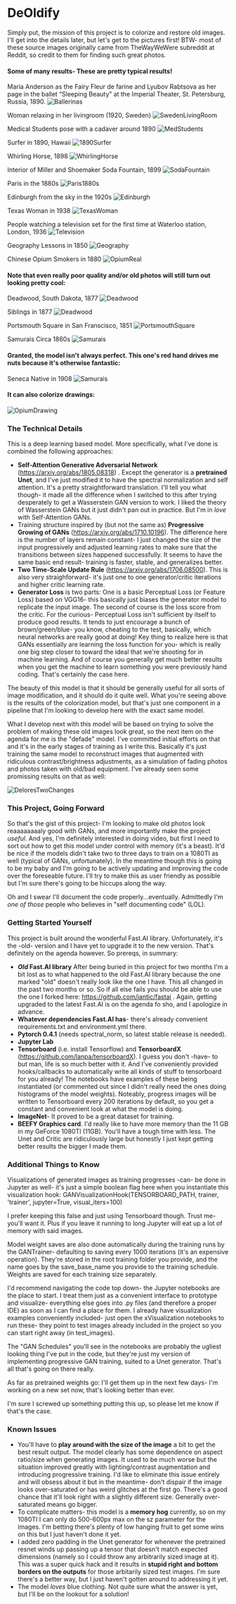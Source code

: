 # DeOldify

Simply put, the mission of this project is to colorize and restore old images.  I'll get into the details later, but let's get to the pictures first!  BTW- most of these source images originally came from TheWayWeWere subreddit at Reddit, so credit to them for finding such great photos.

#### Some of many results- These are pretty typical results!

Maria Anderson as the Fairy Fleur de farine and Lyubov Rabtsova as her page in the ballet “Sleeping Beauty” at the Imperial Theater, St. Petersburg, Russia, 1890.
![Ballerinas](result_images/Ballerinas.jpg)

Woman relaxing in her livingroom (1920, Sweden)
![SwedenLivingRoom](result_images/SweedishLivingRoom1920.jpg)

Medical Students pose with a cadaver around 1890
![MedStudents](result_images/MedStudentsCards.jpg)

Surfer in 1890, Hawaii
![1890Surfer](result_images/1890Surfer.jpg)

Whirling Horse, 1898
![WhirlingHorse](result_images/WhirlingHorse.jpg)

Interior of Miller and Shoemaker Soda Fountain, 1899
![SodaFountain](result_images/SodaShop.jpg)

Paris in the 1880s
![Paris1880s](result_images/Paris1880s.jpg)

Edinburgh from the sky in the 1920s
![Edinburgh](result_images/FlyingOverEdinburgh.jpg)

Texas Woman in 1938
![TexasWoman](result_images/TexasWoman.jpg)

People watching a television set for the first time at Waterloo station, London, 1936
![Television](result_images/FirstTV1930s.jpg)

Geography Lessons in 1850
![Geography](result_images/GeographyLessons.jpg)

Chinese Opium Smokers in 1880
![OpiumReal](result_images/ChineseOpium1880s.jpg)


#### Note that even really poor quality and/or old photos will still turn out looking pretty cool:

Deadwood, South Dakota, 1877
![Deadwood](result_images/OldWest.jpg)

Siblings in 1877
![Deadwood](result_images/Olds1875.jpg)

Portsmouth Square in San Franscisco, 1851
![PortsmouthSquare](result_images/SanFran1850sRetry.jpg)

Samurais Circa 1860s
![Samurais](result_images/Samurais.jpg)

#### Granted, the model isn't always perfect.  This one's red hand drives me nuts because it's otherwise fantastic:

Seneca Native in 1908
![Samurais](result_images/SenecaNative1908.jpg)

#### It can also colorize drawings:

![OpiumDrawing](result_images/OpiumSmokersDrawing.jpg)



### The Technical Details

This is a deep learning based model.  More specifically, what I've done is combined the following approaches:
* **Self-Attention Generative Adversarial Network** (https://arxiv.org/abs/1805.08318) .  Except the generator is a **pretrained Unet**, and I've just modified it to have the spectral normalization and self attention.  It's a pretty straightforward translation. I'll tell you what though- it made all the difference when I switched to this after trying desperately to get a Wasserstein GAN version to work.  I liked the theory of Wasserstein GANs but it just didn't pan out in practice.  But I'm in *love* with Self-Attention GANs.
* Training structure inspired by (but not the same as) **Progressive Growing of GANs** (https://arxiv.org/abs/1710.10196).  The difference here is the number of layers remain constant- I just changed the size of the input progressively and adjusted learning rates to make sure that the transitions between sizes happened successfully.  It seems to have the same basic end result- training is faster, stable, and generalizes better.  
* **Two Time-Scale Update Rule** (https://arxiv.org/abs/1706.08500).  This is also very straighforward- it's just one to one generator/critic iterations and higher critic learning rate. 
* **Generator Loss** is two parts:  One is a basic Perceptual Loss (or Feature Loss) based on VGG16- this basically just biases the generator model to replicate the input image.  The second of course is the loss score from the critic.  For the curious- Perceptual Loss isn't sufficient by itself to produce good results.  It tends to just encourage a bunch of brown/green/blue- you know, cheating to the test, basically, which neural networks are really good at doing!  Key thing to realize here is that GANs essentially are learning the loss function for you- which is really one big step closer to toward the ideal that we're shooting for in machine learning.  And of course you generally get much better results when you get the machine to learn something you were previously hand coding.  That's certainly the case here.

The beauty of this model is that it should be generally useful for all sorts of image modification, and it should do it quite well.  What you're seeing above is the results of the colorization model, but that's just one component in a pipeline that I'm looking to develop here with the exact same model. 

What I develop next with this model will be based on trying to solve the problem of making these old images look great, so the next item on the agenda for me is the "defade" model.  I've committed initial efforts on that and it's in the early stages of training as I write this.  Basically it's just training the same model to reconstruct images that augmented with ridiculous contrast/brightness adjustments, as a simulation of fading photos and photos taken with old/bad equipment. I've already seen some promissing results on that as well:

![DeloresTwoChanges](result_images/DeloresTwoChanges.jpg)

### This Project, Going Forward
So that's the gist of this project- I'm looking to make old photos look reaaaaaaaaly good with GANs, and more importantly make the project *useful*.  And yes, I'm definitely interested in doing video, but first I need to sort out how to get this model under control with memory (it's a beast).  It'd be nice if the models didn't take two to three days to train on a 1080TI as well (typical of GANs, unfortunately). In the meantime though this is going to be my baby and I'm going to be actively updating and improving the code over the foreseable future.  I'll try to make this as user friendly as possible but I'm sure there's going to be hiccups along the way.  

Oh and I swear I'll document the code properly...eventually.  Admittedly I'm *one of those* people who believes in "self documenting code" (LOL).

### Getting Started Yourself
This project is built around the wonderful Fast.AI library.  Unfortunately, it's the -old- version and I have yet to upgrade it to the new version.  That's definitely on the agenda however.  So prereqs, in summary:
* ***Old* Fast.AI library**  After being buried in this project for two months I'm a bit lost as to what happened to the old Fast.AI library because the one marked "old" doesn't really look like the one I have.  This all changed in the past two months or so.  So if all else fails you should be able to use the one I forked here: https://github.com/jantic/fastai .  Again, getting upgraded to the latest Fast.AI is on the agenda fo sho, and I apologize in advance.
* **Whatever dependencies Fast.AI has**- there's already convenient requirements.txt and environment.yml there.
* **Pytorch 0.4.1** (needs spectral_norm, so  latest stable release is needed).
* **Jupyter Lab**
* **Tensorboard** (i.e. install Tensorflow) and **TensorboardX** (https://github.com/lanpa/tensorboardX).  I guess you don't -have- to but man, life is so much better with it.  And I've conveniently provided hooks/callbacks to automatically write all kinds of stuff to tensorboard for you already!  The notebooks have examples of these being instantiated (or commented out since I didn't really need the ones doing histograms of the model weights).  Noteably, progress images will be written to Tensorboard every 200 iterations by default, so you get a constant and convenient look at what the model is doing. 
* **ImageNet**- It proved to be a great dataset for training.  
* **BEEFY Graphics card**.  I'd really like to have more memory than the 11 GB in my GeForce 1080TI (11GB).  You'll have a tough time with less.  The Unet and Critic are ridiculously large but honestly I just kept getting better results the bigger I made them.  

### Additional Things to Know

Visualizations of generated images as training progresses -can- be done in Jupyter as well- it's just a simple boolean flag here when you instantiate this visualization hook:  GANVisualizationHook(TENSORBOARD_PATH, trainer, 'trainer', jupyter=True, visual_iters=100)

I prefer keeping this false and just using Tensorboard though.  Trust me- you'll want it. Plus if you leave it running to long Jupyter will eat up a lot of memory with said images.

Model weight saves are also done automatically during the training runs by the GANTrainer- defaulting to saving every 1000 iterations (it's an expensive operation).  They're stored in the root training folder you provide, and the name goes by the save_base_name you provide to the training schedule.  Weights are saved for each training size separately.

I'd recommend navigating the code top down- the Jupyter notebooks are the place to start.  I treat them just as a convenient interface to prototype and visualize- everything else goes into .py files (and therefore a proper IDE) as soon as I can find a place for them.  I already have visualization examples conveniently included- just open the xVisualization notebooks to run these- they point to test images already included in the project so you can start right away (in test_images). 

The "GAN Schedules" you'll see in the notebooks are probably the ugliest looking thing I've put in the code, but they're just my version of implementing progressive GAN training, suited to a Unet generator.  That's all that's going on there really.

As far as pretrained weights go:  I'll get them up in the next few days- I'm working on a new set now, that's looking better than ever.  

I'm sure I screwed up something putting this up, so please let me know if that's the case. 

### Known Issues

* You'll have to **play around with the size of the image** a bit to get the best result output.  The model clearly has some dependence on aspect ratio/size when generating images. It used to be much worse but the situation improved greatly with lighting/contrast augmentation and introducing progressive training.  I'd like to eliminate this issue entirely and will obsess about it but in the meantime- don't dispair if the image looks over-saturated or has weird glitches at the first go. There's a good chance that it'll look right with a slightly different size.  Generally over-saturated means go bigger.
* To complicate matters- this model is a **memory hog** currently, so on my 1080TI I can only do 500-600px max on the sz parameter for the images.  I'm betting there's plenty of low hanging fruit to get some wins on this but I just haven't done it yet.
* I added zero padding in the Unet generator for whenever the pretrained resnet winds up passing up a tensor that doesn't match expected dimensions (namely so I could throw any arbitrarily sized image at it).  This was a super quick hack and it results in **stupid right and bottom borders on the outputs** for those arbitarily sized test images. I'm sure there's a better way, but I just haven't gotten around to addressing it yet.  
* The model *loves* blue clothing.  Not quite sure what the answer is yet, but I'll be on the lookout for a solution!






